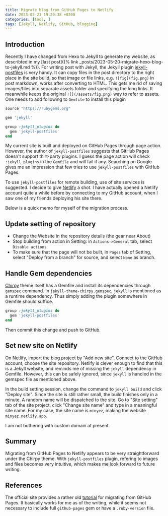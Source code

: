 ```yaml
---
title: Migrate blog from GitHub Pages to Netlify
date: 2023-05-21 19:20:38 +0200
categories: [tool, ]
tags: [Jekyll, Netlify, GitHub, blogging]
---
```


## Introduction

Recently I have changed from Hexo to Jekyll to generate my website, as describted
in my [last post]({% link _posts/2023-05-20-migrate-hexo-blog-to-jekyll.md %}).
For writing post with Jekyll, the Jekyll plugin [jekyll-postfiles](https://github.com/nhoizey/jekyll-postfiles)
is very handy. It can copy files in the post directory to the right place in
the site build, so that image or file links, e.g. `![fig](fig.png)` in post
markdown, works after converting to HTML. This gets me rid of saving images/files
into separate assets folder and specifying the long links. It meanwhile keeps the
original `![](/assets/fig.png)` way to refer to assets. One needs to add following
to `Gemfile` to install this plugin
```ruby
source "https://rubygems.org"

gem 'jekyll'

group :jekyll_plugins do
  gem 'jekyll-postfiles'
end
```

My current site is built and deployed on GitHub Pages through page action.
However, the author of `jekyll-postfiles` suggests that GitHub Pages doesn't
support thirt-party plugins.
I guess the page action will check `:jekyll_plugins` in the `Gemfile` and will
fail if any. Searching on Google gives me an impression that few tries to
use `jekyll-postfiles` with GitHub Pages.

To use `jekyll-postfiles` for remote building, use of site services is suggested.
I decide to give [Netlify](https://www.netlify.com/) a shot.
I have actually opened a Netlify account quite a while before by connecting to
my GitHub account, when I saw one of my friends deploying his site there.

Below is a quick memo for myself of the migration process.

## Update setting of repository

- Change the Website in the repository details (the gear near About)
- Stop building from action in Setting: in `Actions->General` tab, select `Disable actions`
- To make sure that the page will not be built, in `Pages` tab of Setting,
  select "Deploy from a branch" for source, and select `None` as branch.

## Handle Gem dependencies

[Chirpy](https://github.com/cotes2020/jekyll-theme-chirpy) theme itself has a Gemfile
and install its dependencies through `gemspec` command.
In `jekyll-theme-chirpy.gemspec`, `jekyll` is mentioned as a runtime dependency.
Thus simply adding the plugin somewhere in Gemfile should suffice.
```ruby
group :jekyll_plugins do
  gem 'jekyll-postfiles'
end
```
Then commit this change and push to GitHub.

## Set new site on Netlify

On Netlify, import the blog project by "Add new site". Connect to the GitHub
account, choose the site repository. Netlify is clever enough to find that this
is a Jekyll website, and reminds me of missing the `jekyll` dependency in
Gemfile. However, this can be safely ignored, since `jekyll` is handled in the
gemspec file as mentioned above.

In the build setting session, change the command to `jekyll build` and click
"Deploy site". Since the site is still rather small, the build finishes only in
a minute.
A random name will be dispatched to the site.
Go to "Site setting" tab of the site project,
click "Change site name" and type in a meaningful site name.
For my case, the site name is `minyez`, making the website `minyez.netlify.app`.

I am not bothering with custom domain at present.

## Summary

Migrating from GitHub Pages to Netlify appears to be very straightforward under
the Chirpy theme. With `jekyll-postfiles` plugin, refering to images and files
becomes very intuitive, which makes me look forward to future writing.

## References

The official site provides a rather old
[tutorial](https://www.netlify.com/blog/2017/05/11/migrating-your-jekyll-site-to-netlify)
for migrating from GitHub Pages. It basically works for me as of the writing,
while it seems not necessary to include full `github-pages` gem or have a
`.ruby-version` file.
